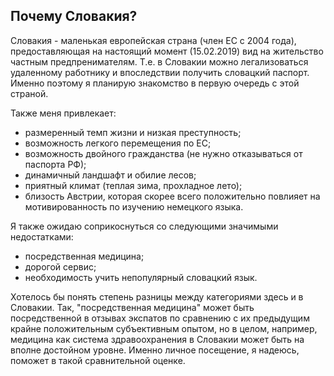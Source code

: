 ## Почему Словакия?

Словакия - маленькая европейская страна (член ЕС с 2004 года), предоставляющая на настоящий момент (15.02.2019) вид на жительство частным предпренимателям. Т.е. в Словакии можно легализоваться удаленному работнику и впоследствии получить словацкий паспорт. Именно поэтому я планирую знакомство в первую очередь с этой страной.

Также меня привлекает:
- размеренный темп жизни и низкая преступность;
- возможность легкого перемещения по ЕС;
- возможность двойного гражданства (не нужно отказываться от паспорта РФ);
- динамичный ландшафт и обилие лесов;
- приятный климат (теплая зима, прохладное лето);
- близость Австрии, которая скорее всего положительно повлияет на мотивированность по изучению немецкого языка.

Я также ожидаю соприкоснуться со следующими значимыми недостатками:
- посредственная медицина;
- дорогой сервис;
- необходимость учить непопулярный словацкий язык.

Хотелось бы понять степень разницы между категориями здесь и в Словакии. Так, "посредственная медицина" может быть посредственной в отзывах экспатов по сравнению с их предыдущим крайне положительным субъективным опытом, но в целом, например, медицина как система здравоохранения в Словакии может быть на вполне достойном уровне. Именно личное посещение, я надеюсь, поможет в такой сравнительной оценке.
